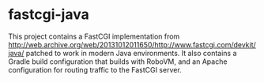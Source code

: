 # fastcgi-java

This project contains a FastCGI implementation from http://web.archive.org/web/20131012011650/http://www.fastcgi.com/devkit/java/ patched to work in modern Java environments. It also contains a Gradle build configuration that builds with RoboVM, and an Apache configuration for routing traffic to the FastCGI server.
